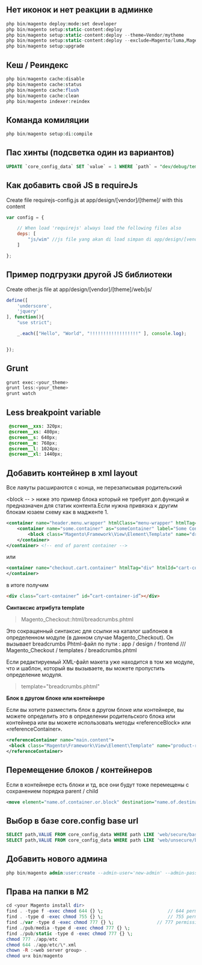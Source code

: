 ## Нет иконок и нет реакции в админке

```php
php bin/magento deploy:mode:set developer
php bin/magento setup:static-content:deploy
php bin/magento setup:static-content:deploy --theme=Vendor/mytheme
php bin/magento setup:static-content:deploy --exclude=Magento/luma,Magento/blank
php bin/magento setup:upgrade
```
## Кеш / Реиндекс

```php
php bin/magento cache:disable
php bin/magento cache:status
php bin/magento cache:flush
php bin/magento cache:clean
php bin/magento indexer:reindex
```
## Команда комиляции

```php
php bin/magento setup:di:compile
```
## Пас хинты (подсветка один из вариантов)

```sql
UPDATE `core_config_data` SET `value` = 1 WHERE `path` = "dev/debug/template_hints_storefront"
```
## Как добавить свой JS в requireJs

Create file requirejs-config.js at app/design/[vendor]/[theme]/ with this content

```js
var config = {

    // When load 'requirejs' always load the following files also
    deps: [
        "js/wim" //js file yang akan di load simpan di app/design/[vendor]/[theme]/web/js
    ]

};
```
## Пример подгрузки другой JS библиотеки

Create other.js file at app/design/[vendor]/[theme]/web/js/

```js
define([
    'underscore',
    'jquery'
], function(){
    "use strict";

    _.each(["Hello", "World", "!!!!!!!!!!!!!!!!!!" ], console.log);


});
```
## Grunt

```js
grunt exec:<your_theme>
grunt less:<your_theme>
grunt watch
```
## Less breakpoint variable

```css
 @screen__xxs: 320px;
 @screen__xs: 480px;
 @screen__s: 640px;
 @screen__m: 768px;
 @screen__l: 1024px;
 @screen__xl: 1440px;
```
## Добавить контейнер в xml layout
Все лаяуты расшираются с конца, не перезаписывая родительский

<block -- > ниже это пример блока который не требует доп.функций и предназначен для статик контента.Если нужна привязка к другим блокам юзаем схему как в мадженте 1.

```xml
<container name="header.menu.wrapper" htmlClass="menu-wrapper" htmlTag="div" after="header.panel.wrapper2"><!-- parent container -->
	<container name="some.container" as="someContainer" label="Some Container" htmlTag="div" htmlClass="some-container"><!-- new container -->
		<block class="Magento\Framework\View\Element\Template" name="dropdown.menu" template="Magento_Theme::html/dropdown_nav.phtml" /> <!-- the content load from phtml -->
	</container>
</container> <!-- end of parent container -->
```
или

```xml
<container name="checkout.cart.container" htmlTag="div" htmlId="cart-container-id" htmlClass="cart-container" before="-">
</container>
```
в итоге получим

```html
<div class=”cart-container” id=”cart-container-id”></div>
```

**Синтаксис атрибута template**

> Magento_Checkout::html/breadcrumbs.phtml

Это сокращенный синтаксис для ссылки на каталог шаблонов в определенном модуле (в данном случае Magento_Checkout). 
Он вызывает breadcrumbs Phtml-файл по пути : app / design / frontend /// Magento_Checkout / templates / breadcrumbs.phtml

Если редактируемый XML-файл макета уже находится в том же модуле, что и шаблон, который вы вызываете, вы можете пропустить определение модуля.

> template="breadcrumbs.phtml"

**Блок в другом блоке или контейнере**

Если вы хотите разместить блок в другом блоке или контейнере, вы можете определить это в определении родительского блока или контейнера или вы можете использовать методы «referenceBlock» или «referenceContainer».

```xml
<referenceContainer name="main.content">
 <block class="Magento\Framework\View\Element\Template" name="product-recommended-list" template="Magento_Catalog::product/list/product-recommendedlist.phtml"/>
</referenceContainer>
```

## Перемещение блоков / контейнеров 

Если в контейнере есть блоки и тд, все они будут тоже перемещены с сохранением порядка parent / child 

```xml
<move element="name.of.container.or.block" destination="name.of.destination.block.or.container" />
```

## Выбор в базе core.config base url

```sql
SELECT path,VALUE FROM core_config_data WHERE path LIKE 'web/secure/base%';
SELECT path,VALUE FROM core_config_data WHERE path LIKE 'web/unsecure/base%';
```

## Добавить нового админа

```sql
php bin/magento admin:user:create --admin-user='new-admin' --admin-password='!admin123!' --admin-email='info@domain.com' --admin-firstname='Jon' --admin-lastname='Doe'
```
## Права на папки в М2

```php
cd <your Magento install dir> 
find . -type f -exec chmod 644 {} \;                        // 644 permission for files
find . -type d -exec chmod 755 {} \;                        // 755 permission for directory 
find ./var -type d -exec chmod 777 {} \;                // 777 permission for var folder    
find ./pub/media -type d -exec chmod 777 {} \;
find ./pub/static -type d -exec chmod 777 {} \;
chmod 777 ./app/etc
chmod 644 ./app/etc/\*.xml
chown -R :<web server group> .
chmod u+x bin/magento
```

